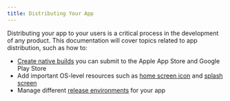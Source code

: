 ```yaml
---
title: Distributing Your App
---
```


Distributing your app to your users is a critical process in the development of any product. This documentation will cover topics related to app distribution, such as how to:

- [Create native builds](building-standalone-apps/) you can submit to the Apple App Store and Google Play Store
- Add important OS-level resources such as [home screen icon](../guides/app-icons/) and [splash screen](../guides/splash-screens/)
- Manage different [release environments](release-channels/) for your app
